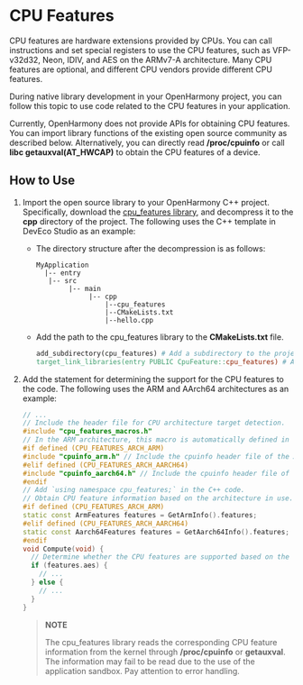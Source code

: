 # CPU Features

CPU features are hardware extensions provided by CPUs. You can call instructions and set special registers to use the CPU features, such as VFP-v32d32, Neon, IDIV, and AES on the ARMv7-A architecture. Many CPU features are optional, and different CPU vendors provide different CPU features.


During native library development in your OpenHarmony project, you can follow this topic to use code related to the CPU features in your application.


Currently, OpenHarmony does not provide APIs for obtaining CPU features. You can import library functions of the existing open source community as described below. Alternatively, you can directly read **/proc/cpuinfo** or call **libc getauxval(AT_HWCAP)** to obtain the CPU features of a device.


## How to Use

1. Import the open source library to your OpenHarmony C++ project. Specifically, download the [cpu_features library](https://github.com/google/cpu_features), and decompress it to the **cpp** directory of the project. The following uses the C++ template in DevEco Studio as an example:
   - The directory structure after the decompression is as follows:
      ```
      MyApplication
        |-- entry
         |-- src
              |-- main
                   |-- cpp
                       |--cpu_features
                       |--CMakeLists.txt
                       |--hello.cpp
      ```
   - Add the path to the cpu_features library to the **CMakeLists.txt** file.
      ```makefile
      add_subdirectory(cpu_features) # Add a subdirectory to the project.
      target_link_libraries(entry PUBLIC CpuFeature::cpu_features) # Add the library files that need to be linked.
      ```

2. Add the statement for determining the support for the CPU features to the code. The following uses the ARM and AArch64 architectures as an example:
   ```c++
   // ...
   // Include the header file for CPU architecture target detection.
   #include "cpu_features_macros.h"
   // In the ARM architecture, this macro is automatically defined in the preceding header file based on the target.
   #if defined (CPU_FEATURES_ARCH_ARM)
   #include "cpuinfo_arm.h" // Include the cpuinfo header file of the ARM architecture.
   #elif defined (CPU_FEATURES_ARCH_AARCH64)
   #include "cpuinfo_aarch64.h" // Include the cpuinfo header file of the AArch64 architecture.
   #endif
   // Add `using namespace cpu_features;` in the C++ code.
   // Obtain CPU feature information based on the architecture in use.
   #if defined (CPU_FEATURES_ARCH_ARM)
   static const ArmFeatures features = GetArmInfo().features;
   #elif defined (CPU_FEATURES_ARCH_AARCH64)
   static const Aarch64Features features = GetAarch64Info().features;
   #endif
   void Compute(void) {
     // Determine whether the CPU features are supported based on the features field.
     if (features.aes) {
       // ...
     } else {
       // ...
     }
   }
   ```

   > **NOTE**
   > 
   > The cpu_features library reads the corresponding CPU feature information from the kernel through **/proc/cpuinfo** or **getauxval**. The information may fail to be read due to the use of the application sandbox. Pay attention to error handling.
